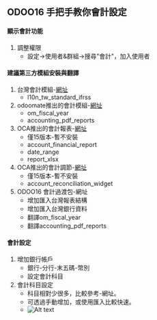 ## ODOO16 手把手教你會計設定
#### 顯示會計功能
1. 調整權限
   + 設定->使用者&群組->搜尋"會計"，加入使用者

#### 建議第三方模組安裝與翻譯
1. 台灣會計模組-[網址](https://apps.odoo.com/apps/modules/14.0/l10n_tw_standard_ifrss/)
   + l10n_tw_standard_ifrss
2. odoomate推出的會計模組-[網址](https://apps.odoo.com/apps/modules/16.0/om_account_accountant/)
   + om_fiscal_year
   + accounting_pdf_reports
3. OCA推出的會計報表-[網址](https://apps.odoo.com/apps/modules/15.0/account_financial_report/)
   + 僅15版本-暫不安裝
   + account_financial_report
   + date_range
   + report_xlsx
4. OCA推出的會計調節-[網址](https://odoo-community.org/shop/account-reconciliation-widget-8893#attr=19070)
   + 僅15版本-暫不安裝
   + account_reconciliation_widget
5. ODOO16 會計過渡包-網址
   + 增加匯入台灣報表結構
   + 增加匯入台灣銀行資料
   + 翻譯om_fiscal_year
   + 翻譯accounting_pdf_reports
#### 會計設定
1. 增加銀行帳戶
   + 銀行-分行-末五碼-幣別
   + 設定會計科目
2. 會計科目設定
   + 科目相對少很多，比較參考-網址。
   + 可透過手動增加，或使用匯入比較快速。
   + ![Alt text](https://github.com/ksharry/odoo-repository/blob/main/pic/A51417.png?raw=true)

